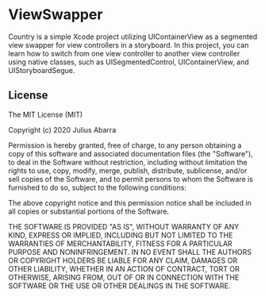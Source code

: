 # ViewSwapper

Country is a simple Xcode project utilizing UIContainerView as a segmented view swapper for view controllers in a storyboard. In this project, you can learn how to switch from one view controller to another view controller using native classes, such as UISegmentedControl, UIContainerView, and UIStoryboardSegue.

## License

The MIT License (MIT)

Copyright (c) 2020 Julius Abarra

Permission is hereby granted, free of charge, to any person obtaining a copy
of this software and associated documentation files (the "Software"), to deal
in the Software without restriction, including without limitation the rights
to use, copy, modify, merge, publish, distribute, sublicense, and/or sell
copies of the Software, and to permit persons to whom the Software is
furnished to do so, subject to the following conditions:

The above copyright notice and this permission notice shall be included in all
copies or substantial portions of the Software.

THE SOFTWARE IS PROVIDED "AS IS", WITHOUT WARRANTY OF ANY KIND, EXPRESS OR
IMPLIED, INCLUDING BUT NOT LIMITED TO THE WARRANTIES OF MERCHANTABILITY,
FITNESS FOR A PARTICULAR PURPOSE AND NONINFRINGEMENT. IN NO EVENT SHALL THE
AUTHORS OR COPYRIGHT HOLDERS BE LIABLE FOR ANY CLAIM, DAMAGES OR OTHER
LIABILITY, WHETHER IN AN ACTION OF CONTRACT, TORT OR OTHERWISE, ARISING FROM,
OUT OF OR IN CONNECTION WITH THE SOFTWARE OR THE USE OR OTHER DEALINGS IN THE
SOFTWARE.
